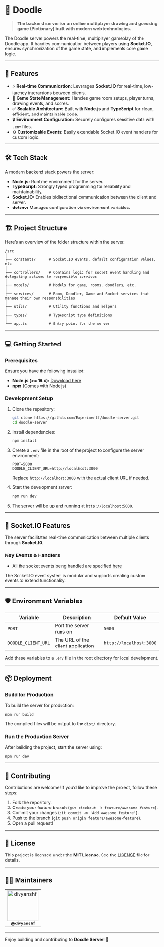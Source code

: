 # 🎨 Doodle

> **The backend server for an online multiplayer drawing and guessing game (Pictionary) built with modern web technologies.**

The Doodle server powers the real-time, multiplayer gameplay of the Doodle app. It handles communication between players using **Socket.IO**, ensures synchronization of the game state, and implements core game logic.

---

## 🚀 Features

- ⚡ **Real-time Communication:** Leverages **Socket.IO** for real-time, low-latency interactions between clients.
- 🔄 **Game State Management:** Handles game room setups, player turns, drawing events, and scores.
- ✅ **Scalable Architecture:** Built with **Node.js** and **TypeScript** for clean, efficient, and maintainable code.
- 🔒 **Environment Configuration:** Securely configures sensitive data with `.env` files.
- ⚙️ **Customizable Events:** Easily extendable Socket.IO event handlers for custom logic.

---

## 🛠️ Tech Stack

A modern backend stack powers the server:

- **Node.js:** Runtime environment for the server.
- **TypeScript:** Strongly typed programming for reliability and maintainability.
- **Socket.IO:** Enables bidirectional communication between the client and server.
- **dotenv:** Manages configuration via environment variables.

---

## 🏗️ Project Structure

Here’s an overview of the folder structure within the server:

```plaintext
/src
│
├── constants/      # Socket.IO events, default configuration values, etc
│
├── controllers/    # Contains logic for socket event handling and delegating actions to responsible services 
│
├── models/         # Models for game, rooms, doodlers, etc.
│
├── services/       # Room, Doodler, Game and Socket services that manage their own responsbilities
│
├── utils/          # Utility functions and helpers
│
├── types/          # Typescript type definitions
│
└── app.ts          # Entry point for the server
```

---

## 💻 Getting Started

### Prerequisites

Ensure you have the following installed:

- **Node.js (>= 16.x):** [Download here](https://nodejs.org/)
- **npm** (Comes with Node.js)

### Development Setup

1. Clone the repository:

   ```bash
   git clone https://github.com/Experimentf/doodle-server.git
   cd doodle-server
   ```

2. Install dependencies:

   ```bash
   npm install
   ```

3. Create a `.env` file in the root of the project to configure the server environment:

   ```env
   PORT=5000
   DOODLE_CLIENT_URL=http://localhost:3000
   ```

   Replace `http://localhost:3000` with the actual client URL if needed.

4. Start the development server:

   ```bash
   npm run dev
   ```

5. The server will be up and running at `http://localhost:5000`.

---

## 📡 Socket.IO Features

The server facilitates real-time communication between multiple clients through **Socket.IO**.

### Key Events & Handlers
- All the socket events being handled are specified [here](https://github.com/Experimentf/doodle-server/blob/main/src/constants/events/socket.ts)

The Socket.IO event system is modular and supports creating custom events to extend functionality.

---

## 🛡️ Environment Variables

| Variable      | Description                       | Default Value           |
|---------------|-----------------------------------|-------------------------|
| `PORT`        | Port the server runs on           | `5000`                  |
| `DOODLE_CLIENT_URL` | The URL of the client application | `http://localhost:3000` |

Add these variables to a `.env` file in the root directory for local development.

---

## 📦 Deployment

### Build for Production
To build the server for production:

```bash
npm run build
```

The compiled files will be output to the `dist/` directory.

### Run the Production Server
After building the project, start the server using:

```bash
npm run dev
```

---

## 🙌 Contributing

Contributions are welcome! If you’d like to improve the project, follow these steps:

1. Fork the repository.
2. Create your feature branch (`git checkout -b feature/awesome-feature`).
3. Commit your changes (`git commit -m 'Add awesome feature'`).
4. Push to the branch (`git push origin feature/awesome-feature`).
5. Open a pull request!

---

## 📝 License

This project is licensed under the **MIT License**. See the [LICENSE](https://github.com/Experimentf/doodle-server/blob/main/LICENSE) file for details.

---

## 👨‍💻 Maintainers

<table>
  <tr>
    <td align="center">
      <a href="https://github.com/divyanshf">
        <img src="https://github.com/divyanshf.png" width="100px;" alt="divyanshf"/><br />
        <sub><b>@divyanshf</b></sub>
      </a>
    </td>
  </tr>
</table>

---

Enjoy building and contributing to **Doodle Server**! 🎉
